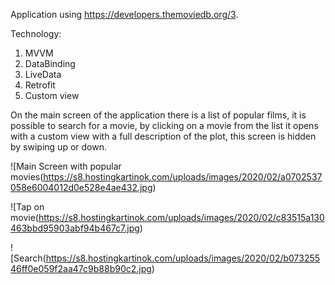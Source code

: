 Application using https://developers.themoviedb.org/3.

Technology:
1. MVVM
2. DataBinding
3. LiveData
4. Retrofit
5. Custom view

On the main screen of the application there is a list of popular films, it is possible to search for a movie, by clicking on a movie from the list it opens with a custom view with a full description of the plot, this screen is hidden by swiping up or down.

![Main Screen with popular movies(https://s8.hostingkartinok.com/uploads/images/2020/02/a0702537058e6004012d0e528e4ae432.jpg)

![Tap on movie(https://s8.hostingkartinok.com/uploads/images/2020/02/c83515a130463bbd95903abf94b467c7.jpg)

![Search(https://s8.hostingkartinok.com/uploads/images/2020/02/b07325546ff0e059f2aa47c9b88b90c2.jpg)
